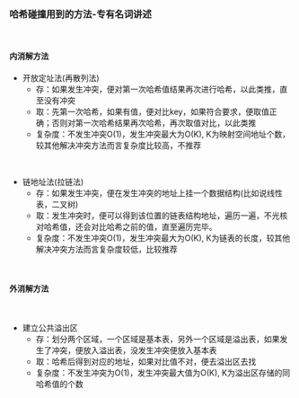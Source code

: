 ### 哈希碰撞用到的方法-专有名词讲述

<Br/>

#### 内消解方法

* 开放定址法(再散列法)
    * 存：如果发生冲突，便对第一次哈希值结果再次进行哈希，以此类推，直至没有冲突
    * 取：先第一次哈希，如果有值，便对比key，如果符合要求，便取值正确；否则对第一次哈希结果再次哈希，再次取值对比，以此类推
    * 复杂度：不发生冲突O(1)，发生冲突最大为O(K), K为映射空间地址个数，较其他解决冲突方法而言复杂度比较高，不推荐

<br/>

* 链地址法(拉链法)
    * 存：如果发生冲突，便在发生冲突的地址上挂一个数据结构(比如说线性表，二叉树)
    * 取：发生冲突时，便可以得到该位置的链表结构地址，遍历一遍，不光核对哈希值，还会对比哈希之前的值，直至遍历完毕。
    * 复杂度：不发生冲突O(1)，发生冲突最大为O(K), K为链表的长度，较其他解决冲突方法而言复杂度较低，比较推荐


<br/>

#### 外消解方法

<br/>

* 建立公共溢出区
    * 存：划分两个区域，一个区域是基本表，另外一个区域是溢出表，如果发生了冲突，便放入溢出表，没发生冲突便放入基本表
    * 取：哈希后得到对应的地址，如果对比值不对，便去溢出区去找
    * 复杂度：不发生冲突为O(1)，发生冲突最大值为O(K), K为溢出区存储的同哈希值的个数

